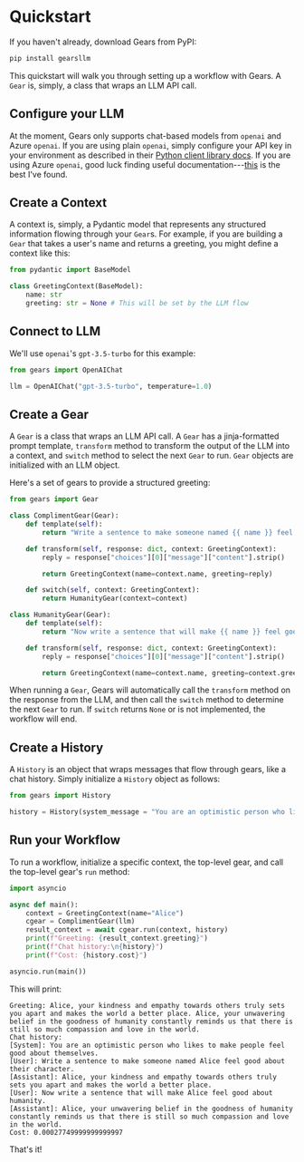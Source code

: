 # Quickstart

If you haven't already, download Gears from PyPI:

```bash
pip install gearsllm
```

This quickstart will walk you through setting up a workflow with Gears. A `Gear` is, simply, a class that wraps an LLM API call.

## Configure your LLM

At the moment, Gears only supports chat-based models from `openai` and Azure `openai`. If you are using plain `openai`, simply configure your API key in your environment as described in their [Python client library docs](https://platform.openai.com/docs/libraries/python-library). If you are using Azure `openai`, good luck finding useful documentation---[this](https://learn.microsoft.com/en-us/azure/ai-services/openai/quickstart?tabs=command-line&pivots=programming-language-python) is the best I've found.

## Create a Context

A context is, simply, a Pydantic model that represents any structured information flowing through your `Gear`s. For example, if you are building a `Gear` that takes a user's name and returns a greeting, you might define a context like this:

```python
from pydantic import BaseModel

class GreetingContext(BaseModel):
    name: str
    greeting: str = None # This will be set by the LLM flow
```

## Connect to LLM

We'll use `openai`'s `gpt-3.5-turbo` for this example:

```python
from gears import OpenAIChat

llm = OpenAIChat("gpt-3.5-turbo", temperature=1.0)

```

## Create a Gear

A `Gear` is a class that wraps an LLM API call. A `Gear` has a jinja-formatted prompt template, `transform` method to transform the output of the LLM into a context, and `switch` method to select the next `Gear` to run. `Gear` objects are initialized with an LLM object.

Here's a set of gears to provide a structured greeting:

```python
from gears import Gear

class ComplimentGear(Gear):
    def template(self):
        return "Write a sentence to make someone named {{ name }} feel good about their character."

    def transform(self, response: dict, context: GreetingContext):
        reply = response["choices"][0]["message"]["content"].strip()

        return GreetingContext(name=context.name, greeting=reply)

    def switch(self, context: GreetingContext):
        return HumanityGear(context=context)

class HumanityGear(Gear):
    def template(self):
        return "Now write a sentence that will make {{ name }} feel good about humanity."

    def transform(self, response: dict, context: GreetingContext):
        reply = response["choices"][0]["message"]["content"].strip()

        return GreetingContext(name=context.name, greeting=context.greeting + " " + reply)
```

When running a `Gear`, Gears will automatically call the `transform` method on the response from the LLM, and then call the `switch` method to determine the next `Gear` to run. If `switch` returns `None` or is not implemented, the workflow will end.

## Create a History

A `History` is an object that wraps messages that flow through gears, like a chat history. Simply initialize a `History` object as follows:

```python
from gears import History

history = History(system_message = "You are an optimistic person who likes to make people feel good about themselves.")
```

## Run your Workflow

To run a workflow, initialize a specific context, the top-level gear, and call the top-level gear's `run` method:

```python
import asyncio

async def main():
    context = GreetingContext(name="Alice")
    cgear = ComplimentGear(llm)
    result_context = await cgear.run(context, history)
    print(f"Greeting: {result_context.greeting}")
    print(f"Chat history:\n{history}")
    print(f"Cost: {history.cost}")

asyncio.run(main())
```

This will print:

```
Greeting: Alice, your kindness and empathy towards others truly sets you apart and makes the world a better place. Alice, your unwavering belief in the goodness of humanity constantly reminds us that there is still so much compassion and love in the world.
Chat history:
[System]: You are an optimistic person who likes to make people feel good about themselves.
[User]: Write a sentence to make someone named Alice feel good about their character.
[Assistant]: Alice, your kindness and empathy towards others truly sets you apart and makes the world a better place.
[User]: Now write a sentence that will make Alice feel good about humanity.
[Assistant]: Alice, your unwavering belief in the goodness of humanity constantly reminds us that there is still so much compassion and love in the world.
Cost: 0.00027749999999999997
```

That's it!
